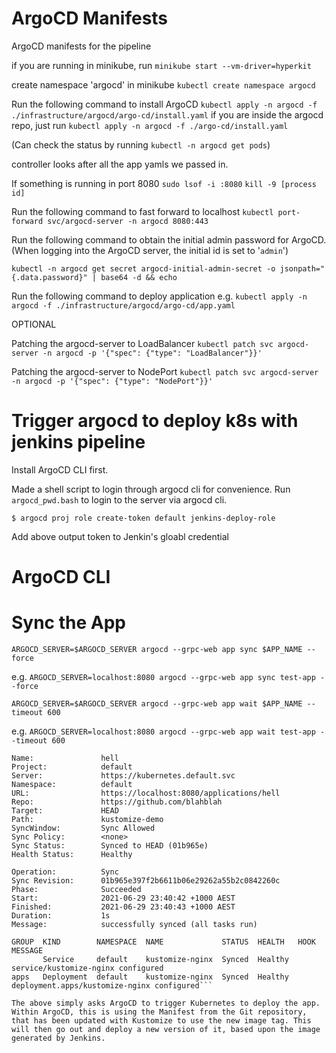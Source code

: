 # ArgoCD Manifests

ArgoCD manifests for the pipeline

if you are running in minikube, run
`minikube start --vm-driver=hyperkit`

create namespace 'argocd' in minikube
`kubectl create namespace argocd`

Run the following command to install ArgoCD
`kubectl apply -n argocd -f ./infrastructure/argocd/argo-cd/install.yaml`
if you are inside the argocd repo, just run
`kubectl apply -n argocd -f ./argo-cd/install.yaml`

(Can check the status by running `kubectl -n argocd get pods`)

controller looks after all the app yamls we passed in.

If something is running in port 8080
`sudo lsof -i :8080`
`kill -9 [process id]`

Run the following command to fast forward to localhost
`kubectl port-forward svc/argocd-server -n argocd 8080:443`

Run the following command to obtain the initial admin password for ArgoCD.
(When logging into the ArgoCD server, the initial id is set to '`admin`')

`kubectl -n argocd get secret argocd-initial-admin-secret -o jsonpath="{.data.password}" | base64 -d && echo`

Run the following command to deploy application
e.g. `kubectl apply -n argocd -f ./infrastructure/argocd/argo-cd/app.yaml`


OPTIONAL

Patching the argocd-server to LoadBalancer
`kubectl patch svc argocd-server -n argocd -p '{"spec": {"type": "LoadBalancer"}}'`

Patching the argocd-server to NodePort
`kubectl patch svc argocd-server -n argocd -p '{"spec": {"type": "NodePort"}}'`

# Trigger argocd to deploy k8s with jenkins pipeline

Install ArgoCD CLI first.

Made a shell script to login through argocd cli for convenience. Run `argocd_pwd.bash` to login to the server via argocd cli.


`$ argocd proj role create-token default jenkins-deploy-role`

Add above output token to Jenkin's gloabl credential 


# ArgoCD CLI
# Sync the App


`ARGOCD_SERVER=$ARGOCD_SERVER argocd --grpc-web app sync $APP_NAME --force`

e.g. `ARGOCD_SERVER=localhost:8080 argocd --grpc-web app sync test-app --force`


`ARGOCD_SERVER=$ARGOCD_SERVER argocd --grpc-web app wait $APP_NAME --timeout 600`

e.g. `ARGOCD_SERVER=localhost:8080 argocd --grpc-web app wait test-app --timeout 600`

```
Name:               hell
Project:            default
Server:             https://kubernetes.default.svc
Namespace:          default
URL:                https://localhost:8080/applications/hell
Repo:               https://github.com/blahblah
Target:             HEAD
Path:               kustomize-demo
SyncWindow:         Sync Allowed
Sync Policy:        <none>
Sync Status:        Synced to HEAD (01b965e)
Health Status:      Healthy

Operation:          Sync
Sync Revision:      01b965e397f2b6611b06e29262a55b2c0842260c
Phase:              Succeeded
Start:              2021-06-29 23:40:42 +1000 AEST
Finished:           2021-06-29 23:40:43 +1000 AEST
Duration:           1s
Message:            successfully synced (all tasks run)

GROUP  KIND        NAMESPACE  NAME             STATUS  HEALTH   HOOK  MESSAGE
       Service     default    kustomize-nginx  Synced  Healthy        service/kustomize-nginx configured
apps   Deployment  default    kustomize-nginx  Synced  Healthy        deployment.apps/kustomize-nginx configured```

The above simply asks ArgoCD to trigger Kubernetes to deploy the app. Within ArgoCD, this is using the Manifest from the Git repository, that has been updated with Kustomize to use the new image tag. This will then go out and deploy a new version of it, based upon the image generated by Jenkins.

